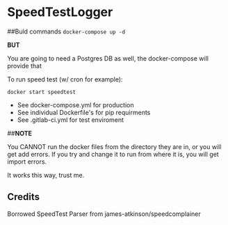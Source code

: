 # SpeedTestLogger
##Buld commands
`docker-compose up -d`

**BUT**

You are going to need a Postgres DB as well, the docker-compose will provide that

To run speed test (w/ cron for example):

`docker start speedtest`

* See docker-compose.yml for production
* See individual Dockerfile's for pip requirments
* See .gitlab-ci.yml for test enviroment

##**NOTE**

You CANNOT run the docker files from the directory they are in, or you will get add errors. If you try and change it to run from where it is, you will get import errors.

It works this way, trust me.

## Credits
Borrowed SpeedTest Parser from james-atkinson/speedcomplainer
